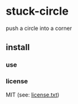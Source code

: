 # stuck-circle

push a circle into a corner

## install



### use


### license

MIT (see: [license.txt](blob/master/license.txt))

